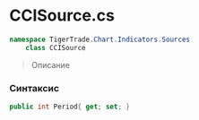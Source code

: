 
# CCISource.cs
```csharp
namespace TigerTrade.Chart.Indicators.Sources  
    class CCISource
```

> Описание

### Синтаксис
```csharp
public int Period{ get; set; }
```
